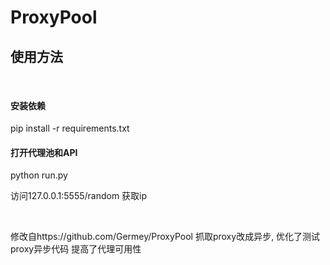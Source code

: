 # ProxyPool

## 使用方法
<br>

#### 安装依赖

pip install -r requirements.txt
<br>

#### 打开代理池和API

python run.py
<br>

访问127.0.0.1:5555/random 获取ip

<br>

修改自https://github.com/Germey/ProxyPool
抓取proxy改成异步, 优化了测试proxy异步代码
提高了代理可用性







